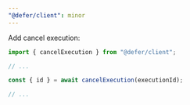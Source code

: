 ```yaml
---
"@defer/client": minor
---
```


Add cancel execution:

```ts
import { cancelExecution } from "@defer/client";

// ...

const { id } = await cancelExecution(executionId);

// ...
```
